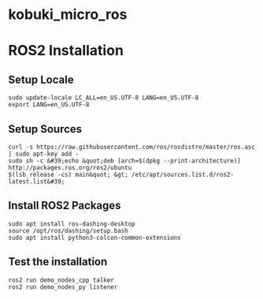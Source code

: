 # kobuki_micro_ros

# ROS2 Installation
## Setup Locale

```sudo locale-gen en_US en_US.UTF-8
sudo update-locale LC_ALL=en_US.UTF-8 LANG=en_US.UTF-8
export LANG=en_US.UTF-8
```

## Setup Sources

```sudo apt update &amp;&amp; sudo apt install curl gnupg2 lsb-release
curl -s https://raw.githubusercontent.com/ros/rosdistro/master/ros.asc | sudo apt-key add -
sudo sh -c &#39;echo &quot;deb [arch=$(dpkg --print-architecture)] http://packages.ros.org/ros2/ubuntu
$(lsb_release -cs) main&quot; &gt; /etc/apt/sources.list.d/ros2-latest.list&#39;
```


## Install ROS2 Packages

```sudo apt update
sudo apt install ros-dashing-desktop
source /opt/ros/dashing/setup.bash
sudo apt install python3-colcon-common-extensions
```


## Test the installation
```
ros2 run demo_nodes_cpp talker
ros2 run demo_nodes_py listener
```